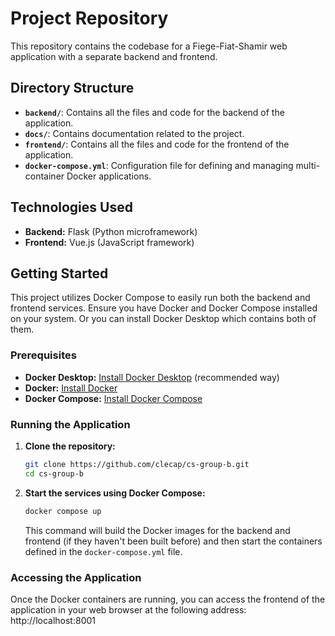 # Project Repository

This repository contains the codebase for a Fiege-Fiat-Shamir web application with a separate backend and frontend.

## Directory Structure

* **`backend/`**: Contains all the files and code for the backend of the application.
* **`docs/`**: Contains documentation related to the project.
* **`frontend/`**: Contains all the files and code for the frontend of the application.
* **`docker-compose.yml`**: Configuration file for defining and managing multi-container Docker applications.

## Technologies Used

* **Backend:** Flask (Python microframework)
* **Frontend:** Vue.js (JavaScript framework)

## Getting Started

This project utilizes Docker Compose to easily run both the backend and frontend services. Ensure you have Docker and Docker Compose installed on your system. Or you can install Docker Desktop which contains both of them.
### Prerequisites

* **Docker Desktop:** [Install Docker Desktop](https://docs.docker.com/desktop/) (recommended way)
* **Docker:** [Install Docker](https://docs.docker.com/get-docker/)
* **Docker Compose:** [Install Docker Compose](https://docs.docker.com/compose/install/)

### Running the Application

1.  **Clone the repository:**
    ```bash
    git clone https://github.com/clecap/cs-group-b.git
    cd cs-group-b
    ```
2.  **Start the services using Docker Compose:**
    ```bash
    docker compose up
    ```

    This command will build the Docker images for the backend and frontend (if they haven't been built before) and then start the containers defined in the `docker-compose.yml` file.

### Accessing the Application

Once the Docker containers are running, you can access the frontend of the application in your web browser at the following address: http://localhost:8001
